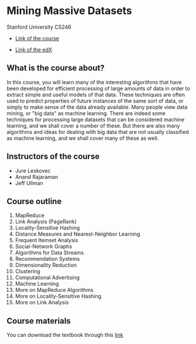 # Mining Massive Datasets
Stanford University CS246

* [Link of the course](http://web.stanford.edu/class/cs246/)

* [Link of the edX](https://learning.edx.org/course/course-v1:StanfordOnline+CSX0002+1T2020/home)

## What is the course about?
In this course, you will learn many of the interesting algorithms that have been developed for efficient processing of large amounts of data in order to extract simple and useful models of that data. These techniques are often used to predict properties of future instances of the same sort of data, or simply to make sense of the data already available. Many people view data mining, or "big data" as machine learning. There are indeed some techniques for processing large datasets that can be considered machine learning, and we shall cover a number of these. But there are also many algorithms and ideas for dealing with big data that are not usually classified as machine learning, and we shall cover many of these as well.

## Instructors of the course
* Jure Leskovec
* Anand Rajaraman
* Jeff Ullman

## Course outline
1. MapReduce
1. Link Analysis (PageRank)
1. Locality-Sensitive Hashing
1. Distance Measures and Nearest-Neighbor Learning
1. Frequent Itemset Analysis
1. Social-Network Graphs
1. Algorithms for Data Streams
1. Recommendation Systems
1. Dimensionality Reduction
1. Clustering
1. Computational Advertising
1. Machine Learning
1. More on MapReduce Algorithms
1. More on Locality-Sensitive Hashing
1. More on Link Analysis

## Course materials
You can download the textbook through this [link](http://www.mmds.org/)

